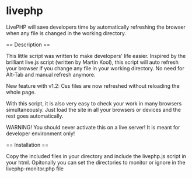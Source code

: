 livephp
=======

LivePHP will save developers time by automatically refreshing the browser when any file is changed in the working directory.

== Description ==

This little script was written to make developers' life easier.
Inspired by the brilliant live.js script (written by Martin Kool),
this script will auto refresh your browser if you change any file in your working directory. No need for Alt-Tab and manual refresh anymore.

New feature with v1.2: Css files are now refreshed without reloading the whole page.

With this script, it is also very easy to check your work in many browsers simultaneously.
Just load the site in all your browsers or devices and the rest goes automatically.

WARNING!
You should never activate this on a live server! It is meant for developer environment only!

== Installation ==

Copy the included files in your directory and include the livephp.js script in your html. Opitonally you can set the directories to monitor or ignore in the livephp-monitor.php file